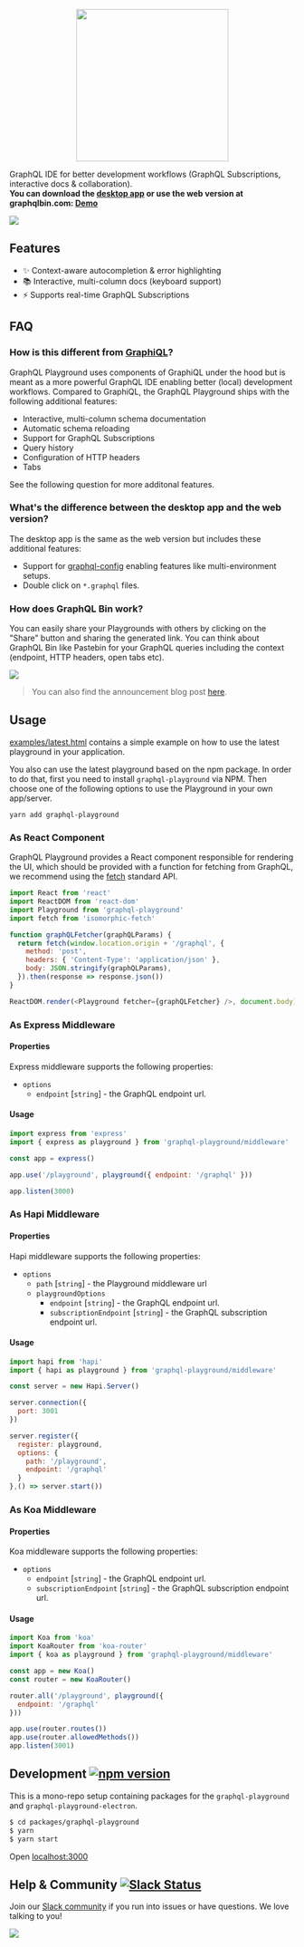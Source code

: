 <p align="center"><img src="https://imgur.com/5fzMbyV.png" width="269"></p>

GraphQL IDE for better development workflows (GraphQL Subscriptions, interactive docs & collaboration). <br />
**You can download the [desktop app](https://github.com/graphcool/graphql-playground/releases) or use the web version at graphqlbin.com: [Demo](https://www.graphqlbin.com/RVIn)**

[![](https://imgur.com/6IC6Huj.png)](https://www.graphqlbin.com/RVIn)

## Features

* ✨ Context-aware autocompletion & error highlighting
* 📚 Interactive, multi-column docs (keyboard support)
* ⚡️ Supports real-time GraphQL Subscriptions

## FAQ

### How is this different from [GraphiQL](https://github.com/graphql/graphiql)?

GraphQL Playground uses components of GraphiQL under the hood but is meant as a more powerful GraphQL IDE enabling better (local) development workflows. Compared to GraphiQL, the GraphQL Playground ships with the following additional features:

* Interactive, multi-column schema documentation
* Automatic schema reloading
* Support for GraphQL Subscriptions
* Query history
* Configuration of HTTP headers
* Tabs

See the following question for more additonal features.

### What's the difference between the desktop app and the web version?

The desktop app is the same as the web version but includes these additional features:

* Support for [graphql-config](https://github.com/graphcool/graphql-config) enabling features like multi-environment setups.
* Double click on `*.graphql` files.

### How does GraphQL Bin work?

You can easily share your Playgrounds with others by clicking on the "Share" button and sharing the generated link. You can think about GraphQL Bin like Pastebin for your GraphQL queries including the context (endpoint, HTTP headers, open tabs etc).

![](https://imgur.com/H1n64lL.png)

> You can also find the announcement blog post [here](https://blog.graph.cool/introducing-graphql-playground-f1e0a018f05d).


## Usage

[examples/latest.html](https://github.com/graphcool/graphql-playground/blob/master/packages/graphql-playground/examples/latest.html) contains a simple example on how to use the latest playground in your application.

You also can use the latest playground based on the npm package.
In order to do that, first you need to install `graphql-playground` via NPM. Then choose one of the following options to use the Playground in your own app/server.

```
yarn add graphql-playground
```

### As React Component

GraphQL Playground provides a React component responsible for rendering the UI, which should be provided with a function for fetching from GraphQL, we recommend using the [fetch](https://fetch.spec.whatwg.org/) standard API.

```js
import React from 'react'
import ReactDOM from 'react-dom'
import Playground from 'graphql-playground'
import fetch from 'isomorphic-fetch'

function graphQLFetcher(graphQLParams) {
  return fetch(window.location.origin + '/graphql', {
    method: 'post',
    headers: { 'Content-Type': 'application/json' },
    body: JSON.stringify(graphQLParams),
  }).then(response => response.json())
}

ReactDOM.render(<Playground fetcher={graphQLFetcher} />, document.body)
```

### As Express Middleware

#### Properties
Express middleware supports the following properties:

+ `options`
  + `endpoint` [`string`] - the GraphQL endpoint url.

#### Usage
```js
import express from 'express'
import { express as playground } from 'graphql-playground/middleware'

const app = express()

app.use('/playground', playground({ endpoint: '/graphql' }))

app.listen(3000)
```

### As Hapi Middleware

#### Properties
Hapi middleware supports the following properties:

+ `options`
  + `path` [`string`] - the Playground middleware url
  + `playgroundOptions`
      + `endpoint` [`string`] - the GraphQL endpoint url.
      + `subscriptionEndpoint` [`string`] - the GraphQL subscription endpoint url.

#### Usage
```js
import hapi from 'hapi'
import { hapi as playground } from 'graphql-playground/middleware'

const server = new Hapi.Server()

server.connection({
  port: 3001
})

server.register({
  register: playground,
  options: {
    path: '/playground',
    endpoint: '/graphql'
  }
},() => server.start())
```

### As Koa Middleware

#### Properties
Koa middleware supports the following properties:

+ `options`
  + `endpoint` [`string`] - the GraphQL endpoint url.
  + `subscriptionEndpoint` [`string`] - the GraphQL subscription endpoint url.

#### Usage
```js
import Koa from 'koa'
import KoaRouter from 'koa-router'
import { koa as playground } from 'graphql-playground/middleware'

const app = new Koa()
const router = new KoaRouter()

router.all('/playground', playground({
  endpoint: '/graphql'
}))

app.use(router.routes())
app.use(router.allowedMethods())
app.listen(3001)
```

## Development [![npm version](https://badge.fury.io/js/graphql-playground.svg)](https://badge.fury.io/js/graphql-playground)

This is a mono-repo setup containing packages for the `graphql-playground` and `graphql-playground-electron`.

```sh
$ cd packages/graphql-playground
$ yarn
$ yarn start
```
Open
[localhost:3000](http://localhost:3000/?endpoint=https://api.graph.cool/simple/v1/cj56h35ol3y93018144iab4wo&subscription=wss://subscriptions.graph.cool/v1/cj56h35ol3y93018144iab4wo)


<a name="help-and-community" />

## Help & Community [![Slack Status](https://slack.graph.cool/badge.svg)](https://slack.graph.cool)

Join our [Slack community](http://slack.graph.cool/) if you run into issues or have questions. We love talking to you!

[![](http://i.imgur.com/5RHR6Ku.png)](https://www.graph.cool/)
